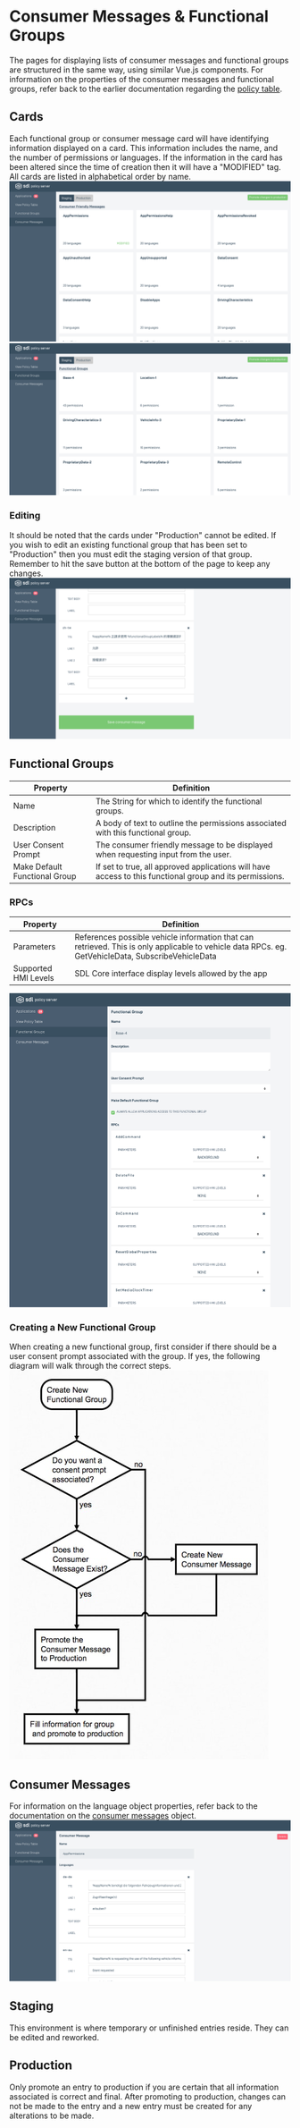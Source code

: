 # Consumer Messages & Functional Groups
The pages for displaying lists of consumer messages and functional groups are structured in the same way, using similar Vue.js components. For information on the properties of the consumer messages and functional groups, refer back to the earlier documentation regarding the [policy table](../../policy-table/overview/).

## Cards
Each functional group or consumer message card will have identifying information displayed on a card. This information includes the name, and the number of permissions or languages. If the information in the card has been altered since the time of creation then it will have a "MODIFIED" tag. All cards are listed in alphabetical order by name.
![Consumer-Messages-List.png](./assets/Consumer-Messages-List.png)
![Functional-Groups-List.png](./assets/Functional-Groups-List.png)

### Editing
It should be noted that the cards under "Production" cannot be edited. If you wish to edit an existing functional group that has been set to "Production" then you must edit the staging version of that group. Remember to hit the save button at the bottom of the page to keep any changes.
![Consumer-Messages-Save-Button](./assets/Consumer-Messages-Save-Button.png) 

## Functional Groups
| Property | Definition |
|----------|---------|
| Name | The String for which to identify the functional groups. |
| Description | A body of text to outline the permissions associated with this functional group. |
| User Consent Prompt | The consumer friendly message to be displayed when requesting input from the user. |
| Make Default Functional Group | If set to true, all approved applications will have access to this functional group and its permissions. |

### RPCs
| Property | Definition |
|----------|---------|
| Parameters | References possible vehicle information that can retrieved. This is only applicable to vehicle data RPCs. eg. GetVehicleData, SubscribeVehicleData |
| Supported HMI Levels | SDL Core interface display levels allowed by the app |

![Functional-Groups](./assets/Functional-Groups.png)

### Creating a New Functional Group
When creating a new functional group, first consider if there should be a user consent prompt associated with the group. If yes, the following diagram will walk through the correct steps.
![New Functional Group Sequence Diagram](./assets/functional_group_flowchart.jpg)

## Consumer Messages
For information on the language object properties, refer back to the documentation on the <a href="/docs/policy-table/consumer-friendly-messages/">consumer messages</a> object.
![Consumer-Messages](./assets/Consumer-Messages.png)

## Staging
This environment is where temporary or unfinished entries reside. They can be edited and reworked.

## Production
Only promote an entry to production if you are certain that all information associated is correct and final. After promoting to production, changes can not be made to the entry and a new entry must be created for any alterations to be made.